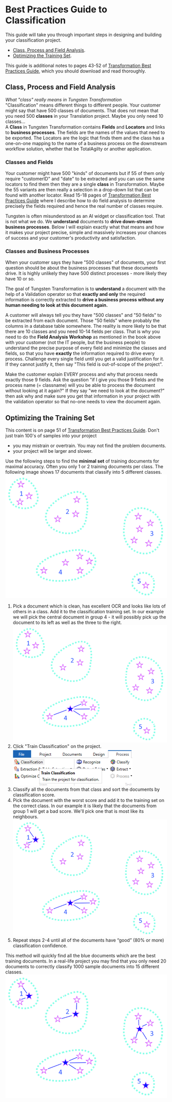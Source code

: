 # Best Practices Guide to Classification
This guide will take you through important steps in designing and building your classification project.  
* [Class, Process and Field Analysis](#class-process-and-field-analysis).
* [Optimizing the Training Set](#optimizing-the-training-set).

This guide is additional notes to pages 43-52 of [Transformation Best Practices Guide](https://github.com/TungstenTransformation/Kofax-Transformation-Best-Practices), which you should download and read thoroughly.
## Class, Process and Field Analysis
*What "class" really means in Tungsten Transformation*  
"Classification" means different things to different people. Your customer might say that have 500 classes of documents. That does not mean that you need 500 **classes** in your Translation project. Maybe you only need 10 classes...  
A **Class** in Tungsten Transformation contains **Fields** and **Locators** and links to **business processes**. The fields are the names of the values that need to be exported. The Locators are the logic that finds them and the class has a one-on-one mapping to the name of a business process on the downstream workflow solution, whether that be TotalAgilty or another application.
### Classes and Fields
Your customer might have 500 "kinds" of documents but if 55 of them only require "customerID" and "date" to be extracted and you can use the same locators to find them then they are a single **class** in Transformation. Maybe the 55 variants are then really a selection in a drop-down list that can be found with another locator. Read 15-18 pages of [Transformation Best Practices Guide](https://github.com/TungstenTransformation/Kofax-Transformation-Best-Practices) where I describe how to do  field analysis to determine precisely the fields required and hence the real number of classes require.

Tungsten is often misunderstood as an AI widget or classification tool. That is not what we do. We **understand** documents to **drive down-stream business processes**. Below I will explain exactly what that means and how it makes your project precise, simple and massively increases your chances of success and your customer's productivity and satisfaction.

### Classes and Business Processes
When your customer says they have "500 classes" of documents, your first question should be about the business processes that these documents drive. It is highly unlikely they have 500 distinct processes - more likely they have 10 or so.  

The goal of Tungsten Transformation is to **understand** a document with the help of a Validation operator so that **exactly and only** the required information is correctly extracted to **drive a business process without any human needing to look at this document again.**  

A customer will always tell you they have "500 classes" and "50 fields" to be extracted from each document. Those "50 fields" where probably the columns in a database table somewhere. The reality is more likely to be that there are 10 classes and you need 10-14 fields per class. That is why you need to do the **Field Analysis Workshop** as mentioned in the book above with your customer (not the IT people, but the business people) to understand the precise purpose of every field and minimize the classes and fields, so that you have **exactly** the information required to drive every process. Challenge every single field until you get a valid justification for it. If they cannot justify it, then say "This field is out-of-scope of the project".  

Make the customer explain EVERY process and why that process needs exactly those 9 fields. Ask the question "if I give you those 9 fields and the process name (= classname) will you be able to process the document without looking at it again?" If they say "we need to look at the document?" then ask why and make sure you get that information in your project with the validation operator so that no-one needs to view the document again.
## Optimizing the Training Set
This content is on page 51 of [Transformation Best Practices Guide](https://github.com/TungstenTransformation/Kofax-Transformation-Best-Practices).
Don't just train 100's of samples into your project
* you may mistrain or overtrain. You may not find the problem documents.
* your project will be larger and slower.

Use the following steps to find the **minimal set** of training documents for maximal accuracy.
Often you only 1 or 2 training documents per class.
The following image shows 17 documents that classify into 5 different classes.
![ClassificationStep1](images/ClassificationStep1.png)

1. Pick a document which is clean, has excellent OCR and looks like lots of others in a class. Add it to the classification training set. In our example we will pick the central document in group 4 - it will possibly pick up the document to its left as well as the three to the right.
![ClassificationStep2](images/ClassificationStep2.png)
2. Click "Train Classification" on the project.  
![Train Classificatoin](images/TrainClassification.png)
3. Classify all the documents from that class and sort the documents by classification score.
4. Pick the document with the worst score and add it to the training set on the correct class. In our example it is likely that the documents from group 1 will get a bad score. We'll pick one that is most like its neighbours.
![ClassificationStep2](images/ClassificationStep3.png)
5. Repeat steps 2-4 until all of the documents have “good” (80% or more) classification confidence.  

This method will quickly find all the blue documents which are the best training documents. In a real-life project you may find that you only need 20 documents to correctly classify 1000 sample documents into 15 different classes.
![ClassificationStep2](images/ClassificationStep4.png)